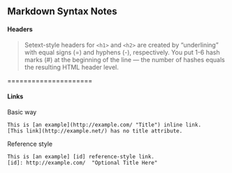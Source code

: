 
Markdown Syntax Notes
---------------------


#### Headers ####
> Setext-style headers for `<h1>` and `<h2>` are created by
> “underlining” with equal signs (=) and hyphens (-),
> respectively. You put 1-6 hash marks (#) at the beginning
> of the line — the number of hashes equals the resulting
> HTML header level.


=====================

#### Links ####

Basic way

    This is [an example](http://example.com/ "Title") inline link.
    [This link](http://example.net/) has no title attribute.

Reference style

    This is [an example] [id] reference-style link.
    [id]: http://example.com/  "Optional Title Here"    


